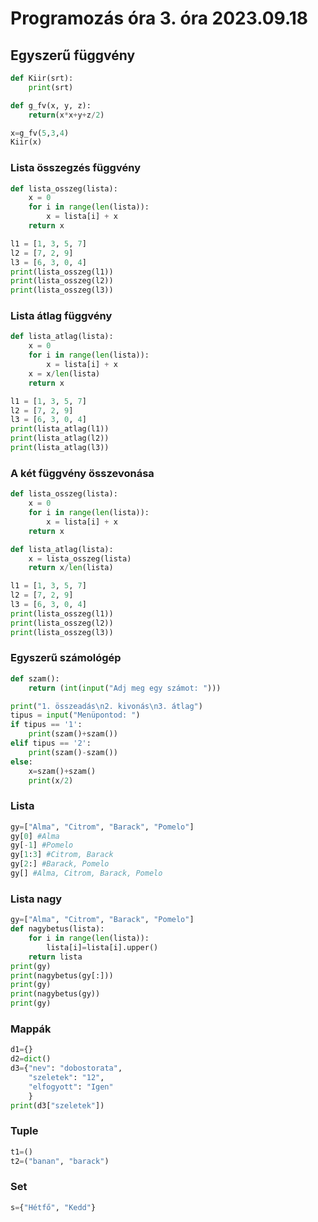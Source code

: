 # Programozás óra 3. óra 2023.09.18

## Egyszerű függvény

```Python
def Kiir(srt):
    print(srt)

def g_fv(x, y, z):
    return(x*x+y+z/2)

x=g_fv(5,3,4)
Kiir(x)
```

### Lista összegzés függvény

```Python
def lista_osszeg(lista):
    x = 0
    for i in range(len(lista)):
        x = lista[i] + x
    return x

l1 = [1, 3, 5, 7]
l2 = [7, 2, 9]
l3 = [6, 3, 0, 4]
print(lista_osszeg(l1))
print(lista_osszeg(l2))
print(lista_osszeg(l3))
```

### Lista átlag függvény

```Python
def lista_atlag(lista):
    x = 0
    for i in range(len(lista)):
        x = lista[i] + x
    x = x/len(lista)
    return x

l1 = [1, 3, 5, 7]
l2 = [7, 2, 9]
l3 = [6, 3, 0, 4]
print(lista_atlag(l1))
print(lista_atlag(l2))
print(lista_atlag(l3))
```

### A két függvény összevonása

```Python
def lista_osszeg(lista):
    x = 0
    for i in range(len(lista)):
        x = lista[i] + x
    return x

def lista_atlag(lista):
    x = lista_osszeg(lista)
    return x/len(lista)

l1 = [1, 3, 5, 7]
l2 = [7, 2, 9]
l3 = [6, 3, 0, 4]
print(lista_osszeg(l1))
print(lista_osszeg(l2))
print(lista_osszeg(l3))
```

### Egyszerű számológép

```Python
def szam():
    return (int(input("Adj meg egy számot: ")))

print("1. összeadás\n2. kivonás\n3. átlag")
tipus = input("Menüpontod: ")
if tipus == '1':
    print(szam()+szam())
elif tipus == '2':
    print(szam()-szam())
else:
    x=szam()+szam()
    print(x/2)
```
### Lista
```Python
gy=["Alma", "Citrom", "Barack", "Pomelo"]
gy[0] #Alma
gy[-1] #Pomelo
gy[1:3] #Citrom, Barack
gy[2:] #Barack, Pomelo
gy[] #Alma, Citrom, Barack, Pomelo
```
### Lista nagy
```Python
gy=["Alma", "Citrom", "Barack", "Pomelo"]
def nagybetus(lista):
    for i in range(len(lista)):
        lista[i]=lista[i].upper()
    return lista
print(gy)
print(nagybetus(gy[:]))
print(gy)
print(nagybetus(gy))
print(gy)
```
### Mappák
```Python
d1={}
d2=dict()
d3={"nev": "dobostorata",
    "szeletek": "12",
    "elfogyott": "Igen"
    }
print(d3["szeletek"])
```
### Tuple
```Python
t1=()
t2=("banan", "barack")
```
### Set
```Python
s={"Hétfő", "Kedd"}
```